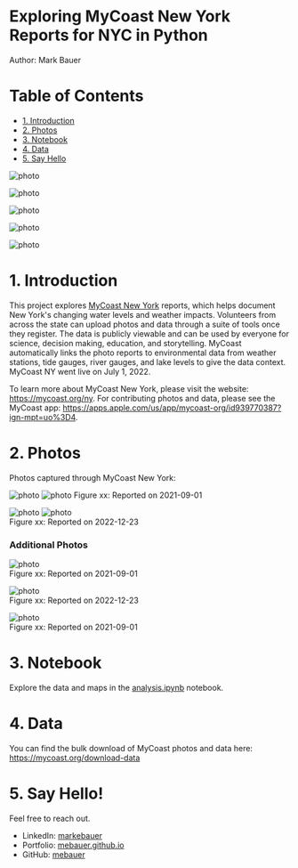 # Exploring MyCoast New York Reports for NYC in Python
Author: Mark Bauer

# Table of Contents
   * [1. Introduction](#1-Introduction)
   * [2. Photos](#2-Photos)
   * [3. Notebook](#3-Notebook)
   * [4. Data](#4-Data)
   * [5. Say Hello](#5-Say-Hello)

![photo](figures/reports-nyc.png)

![photo](figures/choropleth-map.png) 

![photo](figures/nta-bar.png) 

![photo](figures/date-bar.png) 

![photo](figures/photo-date.png) 

# 1. Introduction
This project explores [MyCoast New York](https://mycoast.org/ny) reports, which helps document New York's changing water levels and weather impacts. Volunteers from across the state can upload photos and data through a suite of tools once they register. The data is publicly viewable and can be used by everyone for science, decision making, education, and storytelling. MyCoast automatically links the photo reports to environmental data from weather stations, tide gauges, river gauges, and lake levels to give the data context. MyCoast NY went live on July 1, 2022.

To learn more about MyCoast New York, please visit the website: https://mycoast.org/ny. For contributing photos and data, please see the MyCoast app: https://apps.apple.com/us/app/mycoast-org/id939770387?ign-mpt=uo%3D4.


# 2. Photos 
Photos captured through MyCoast New York:  

![photo](figures/highest-depth.png)
![photo](https://report-images.nyc3.digitaloceanspaces.com/2023/06/21194127/20210901_221628-scaled.jpg)
Figure xx: Reported on 2021-09-01 

![photo](figures/fourth-highest-depth.png) 
![photo](https://report-images.nyc3.digitaloceanspaces.com/2023/01/09205934/mckee-164th-7_30-am.png)  
Figure xx: Reported on 2022-12-23 

### Additional Photos

![photo](https://report-images.nyc3.digitaloceanspaces.com/2023/06/21195159/20210901_221005-scaled.jpg)  
Figure xx: Reported on 2021-09-01

![photo](https://report-images.nyc3.digitaloceanspaces.com/2024/01/13102745/9659b56e99a9f8aa66c00e2f63b064e97254ee00.jpg)  
Figure xx: Reported on 2022-12-23 

![photo](https://report-images.nyc3.digitaloceanspaces.com/2024/06/01190937/e1e2cfb5d430ba78b57dfa17887617e58e0141bd.jpg)  
Figure xx: Reported on 2021-09-01

# 3. Notebook 
Explore the data and maps in the [analysis.ipynb](https://github.com/mebauer/mycoast-ny-data/blob/main/analysis.ipynb) notebook.

# 4. Data
You can find the bulk download of MyCoast photos and data here: https://mycoast.org/download-data

# 5. Say Hello!
Feel free to reach out.
- LinkedIn: [markebauer](https://www.linkedin.com/in/markebauer/)   
- Portfolio: [mebauer.github.io](https://mebauer.github.io/)
- GitHub: [mebauer](https://github.com/mebauer)
